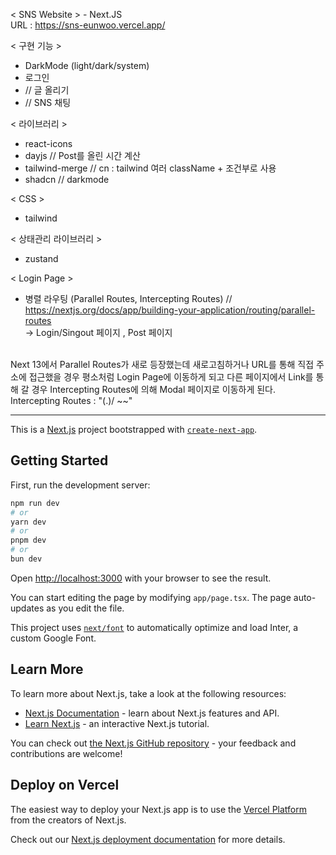 < SNS Website > - Next.JS <br/>
URL : https://sns-eunwoo.vercel.app/

< 구현 기능 >
- DarkMode (light/dark/system)
- 로그인
- // 글 올리기
- // SNS 채팅


< 라이브러리 >
- react-icons 
- dayjs  // Post를 올린 시간 계산
- tailwind-merge   // cn : tailwind 여러 className + 조건부로 사용
- shadcn   // darkmode

< CSS >
- tailwind

< 상태관리 라이브러리 >
- zustand

< Login Page >
- 병렬 라우팅 (Parallel Routes, Intercepting Routes)    // https://nextjs.org/docs/app/building-your-application/routing/parallel-routes
<br/> -> Login/Singout 페이지 , Post 페이지
<br/>
Next 13에서 Parallel Routes가 새로 등장했는데 새로고침하거나 URL를 통해 직접 주소에 접근했을 경우 평소처럼 Login Page에 이동하게 되고 다른 페이지에서 Link를 통해 갈 경우 Intercepting Routes에 의해 Modal 페이지로 이동하게 된다.   Intercepting Routes : "(.)/ ~~"

***
This is a [Next.js](https://nextjs.org/) project bootstrapped with [`create-next-app`](https://github.com/vercel/next.js/tree/canary/packages/create-next-app).

## Getting Started

First, run the development server:

```bash
npm run dev
# or
yarn dev
# or
pnpm dev
# or
bun dev
```

Open [http://localhost:3000](http://localhost:3000) with your browser to see the result.

You can start editing the page by modifying `app/page.tsx`. The page auto-updates as you edit the file.

This project uses [`next/font`](https://nextjs.org/docs/basic-features/font-optimization) to automatically optimize and load Inter, a custom Google Font.

## Learn More

To learn more about Next.js, take a look at the following resources:

- [Next.js Documentation](https://nextjs.org/docs) - learn about Next.js features and API.
- [Learn Next.js](https://nextjs.org/learn) - an interactive Next.js tutorial.

You can check out [the Next.js GitHub repository](https://github.com/vercel/next.js/) - your feedback and contributions are welcome!

## Deploy on Vercel

The easiest way to deploy your Next.js app is to use the [Vercel Platform](https://vercel.com/new?utm_medium=default-template&filter=next.js&utm_source=create-next-app&utm_campaign=create-next-app-readme) from the creators of Next.js.

Check out our [Next.js deployment documentation](https://nextjs.org/docs/deployment) for more details.
